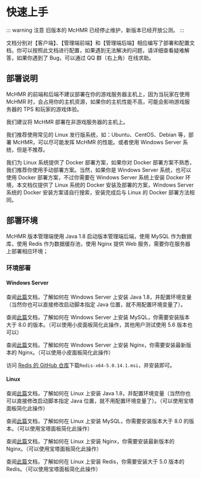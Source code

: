 # 快速上手

::: warning 注意
旧版本的 McHMR 已经停止维护，新版本已经开放公测。
:::

文档分别对【客户端】、【管理端前端】和【管理端后端】相应编写了部署和配置文档，你可以按照此文档进行配置，如果遇到无法解决的问题，请详细查看疑难解答，如果你遇到了 Bug，可以通过 QQ 群（右上角）在线求助。

## 部署说明

McHMR 的前端和后端不建议部署在你的游戏服务器主机上，因为当玩家在使用 McHMR 时，会占用你的主机资源，如果你的主机性能不高，可能会影响游戏服务器的 TPS 和玩家的游戏体验。

我们建议将 McHMR 部署在非游戏服务器的主机上。

我们推荐使用常见的 Linux 发行版系统，如：Ubuntu、CentOS、Debian 等，部署 McHMR，可以尽可能发挥 McHMR 的性能。或者使用 Windows Server 系统，但是不推荐。

我们为 Linux 系统提供了 Docker 部署方案，如果你对 Docker 部署方案不熟悉，我们推荐你使用手动部署方案。当然，如果你是 Windows Server 系统，也可以使用 Docker 部署方案，不过你需要在 Windows Server 系统上安装 Docker 环境，本文档仅提供了 Linux 系统的 Docker 安装及部署的方案，Windows Server 系统的 Docker 安装方案请自行搜索，安装完成后与 Linux 的 Docker 部署方法相同。

## 部署环境

McHMR 版本管理端使用 Java 1.8 启动版本管理端后端，使用 MySQL 作为数据库，使用 Redis 作为数据缓存池，使用 Nginx 提供 Web 服务，需要你在服务器上部署相应环境；

### 环境部署

#### Windows Server

查阅[此篇](https://www.cnblogs.com/nojacky/p/9497724.html)文档，了解如何在 Windows Server 上安装 Java 1.8，并配置环境变量（当然你也可以直接修改启动脚本指定 Java 位置，就不用配置环境变量了）。

查阅[此篇](https://www.cnblogs.com/haha029/p/16855562.html)文档，了解如何在 Windows Server 上安装 MySQL，你需要安装版本大于 8.0 的版本。（可以使用小皮面板简化此操作，其他用户测试使用 5.6 版本也可以）

查阅[此篇](https://www.cnblogs.com/taiyonghai/p/9402734.html)文档，了解如何在 Windows Server 上安装 Nginx，你需要安装最新版本的 Nginx。（可以使用小皮面板简化此操作）

访问 [Redis 的 GitHub 仓库](https://github.com/tporadowski/redis/releases)下载`Redis-x64-5.0.14.1.msi`，并安装即可。

#### Linux

查阅[此篇](https://www.cnblogs.com/cao-lei/p/14768643.html)文档，了解如何在 Linux 上安装 Java 1.8，并配置环境变量（当然你也可以直接修改启动脚本指定 Java 位置，就不用配置环境变量了）。（可以使用宝塔面板简化此操作）

查阅[此篇](https://www.cnblogs.com/MrYoodb/p/15811199.html)文档，了解如何在 Linux 上安装 MySQL，你需要安装版本大于 8.0 的版本。（可以使用宝塔面板简化此操作）

查阅[此篇](https://www.cnblogs.com/orangebooks/p/12058830.html)文档，了解如何在 Linux 上安装 Nginx，你需要安装最新版本的 Nginx。（可以使用宝塔面板简化此操作）

查阅[此篇](https://cloud.tencent.com/developer/article/2291807)文档，了解如何在 Linux 上安装 Redis，你需要安装大于 5.0 版本的 Redis。（可以使用宝塔面板简化此操作）
